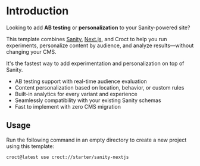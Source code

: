 # Introduction

Looking to add **AB testing** or **personalization** to your Sanity-powered site?

This template combines [Sanity](https://www.sanity.io/?utm_source=croct), [Next.js](https://nextjs.org/?utm_source=croct), 
and Croct to help you run experiments, personalize content by audience, and analyze results—without changing your CMS. 

It's the fastest way to add experimentation and personalization on top of Sanity.

* AB testing support with real-time audience evaluation
* Content personalization based on location, behavior, or custom rules
* Built-in analytics for every variant and experience
* Seamlessly compatibility with your existing Sanity schemas
* Fast to implement with zero CMS migration

## Usage

Run the following command in an empty directory to create a new project using this template:

```croct-cmd
croct@latest use croct://starter/sanity-nextjs
```
